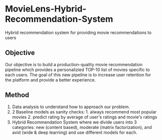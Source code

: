 # MovieLens-Hybrid-Recommendation-System
Hybrid recommendation system for providing movie recommendations to users

## Objective
Our objective is to build a production-quality movie recommendation pipeline which provides a personalizied TOP-10 list of movies specific to each users. The goal of this new pipeline is to increase user retention for the platform and provide a better experience.

## Method
1) Data analysis to understand how to approach our problem.
2) 2 Baseline models as sanity checks: 1. always recommend most popular movies 2. predict rating by average of user's ratings and movie's ratings
3) Hybrid Recommendation System where we divide users into 3 categories: new (content based), moderate (matrix factorization), and avid (wide & deep learning) and use different models for each.
